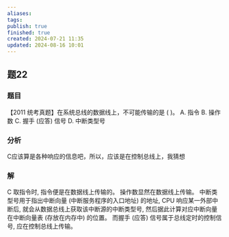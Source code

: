 ```yaml
---
aliases: 
tags: 
publish: true
finished: true
created: 2024-07-21 11:35
updated: 2024-08-16 10:01
---
```


## 题22
### 题目
【2011 统考真题】在系统总线的数据线上，不可能传输的是 ( )。
A. 指令 
B. 操作数 
C. 握手 (应答) 信号 
D. 中断类型号
### 分析
C应该算是各种响应的信息吧，所以，应该是在控制总线上，我猜想
### 解
C
取指令时, 指令便是在数据线上传输的。
操作数显然在数据线上传输。
中断类型号用于指出中断向量 (中断服务程序的入口地址) 的地址, CPU 响应某一外部中断后, 就会从数据总线上获取该中断源的中断类型号, 然后据此计算对应中断向量在中断向量表 (存放在内存中) 的位置。
而握手 (应答) 信号属于总线定时的控制信号, 应在控制总线上传输。